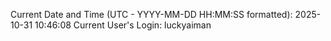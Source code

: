 Current Date and Time (UTC - YYYY-MM-DD HH:MM:SS formatted): 2025-10-31 10:46:08
Current User's Login: luckyaiman
